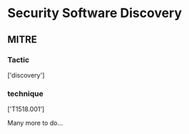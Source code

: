 # Security Software Discovery

## MITRE

### Tactic
['discovery']

### technique
['T1518.001']

Many more to do...

